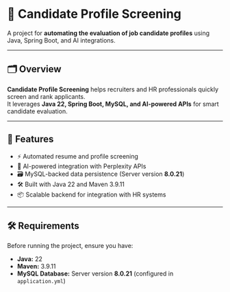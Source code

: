 # 🎯 Candidate Profile Screening

A project for **automating the evaluation of job candidate profiles** using Java, Spring Boot, and AI integrations.  

---

## 🗂️ Overview

**Candidate Profile Screening** helps recruiters and HR professionals quickly screen and rank applicants.  
It leverages **Java 22, Spring Boot, MySQL, and AI-powered APIs** for smart candidate evaluation.

---

## 🌟 Features

- ⚡ Automated resume and profile screening  
- 🔌 AI-powered integration with Perplexity APIs  
- 🗃️ MySQL-backed data persistence (Server version **8.0.21**)  
- 🛠️ Built with Java 22 and Maven 3.9.11  
- 📦 Scalable backend for integration with HR systems  

---

## 🛠️ Requirements

Before running the project, ensure you have:

- **Java:** 22  
- **Maven:** 3.9.11  
- **MySQL Database:** Server version **8.0.21** (configured in `application.yml`)  
